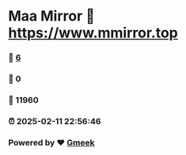 # Maa Mirror :link: https://www.mmirror.top 
### :page_facing_up: [6](https://www.mmirror.top/tag.html) 
### :speech_balloon: 0 
### :hibiscus: 11960 
### :alarm_clock: 2025-02-11 22:56:46 
### Powered by :heart: [Gmeek](https://github.com/Meekdai/Gmeek)
